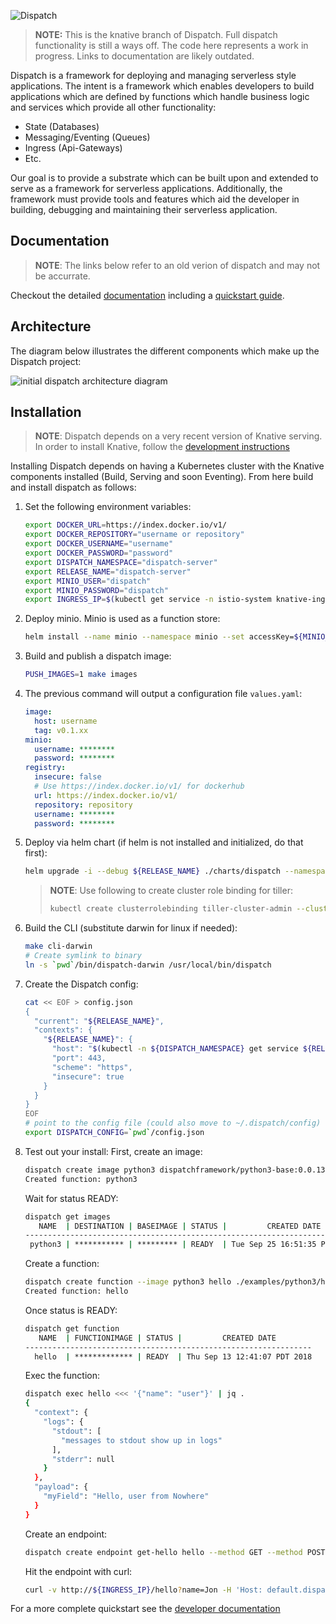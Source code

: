 ![Dispatch](docs/assets/images/logo-large.png "Dispatch Logo")

> **NOTE:** This is the knative branch of Dispatch.  Full dispatch functionality is still a ways off.  The code here
> represents a work in progress.  Links to documentation are likely outdated.

Dispatch is a framework for deploying and managing serverless style applications.  The intent is a framework
which enables developers to build applications which are defined by functions which handle business logic and services
which provide all other functionality:

* State (Databases)
* Messaging/Eventing (Queues)
* Ingress (Api-Gateways)
* Etc.

Our goal is to provide a substrate which can be built upon and extended to serve as a framework for serverless
applications.  Additionally, the framework must provide tools and features which aid the developer in building,
debugging and maintaining their serverless application.

## Documentation

> **NOTE**: The links below refer to an old verion of dispatch and may not be accurrate.

Checkout the detailed [documentation](https://vmware.github.io/dispatch) including a [quickstart guide](https://vmware.github.io/dispatch/documentation/guides/quickstart).

## Architecture

The diagram below illustrates the different components which make up the Dispatch project:

![initial dispatch architecture diagram](docs/_specs/dispatch-v2-architecture.png "Initial Architecture")

## Installation

> **NOTE**: Dispatch depends on a very recent version of Knative serving.  In order to install Knative, follow the
> [development instructions](https://github.com/knative/serving/blob/master/DEVELOPMENT.md)

Installing Dispatch depends on having a Kubernetes cluster with the Knative components installed (Build, Serving and soon Eventing).  From here build and install dispatch as follows:

1. Set the following environment variables:
    ```bash
    export DOCKER_URL=https://index.docker.io/v1/
    export DOCKER_REPOSITORY="username or repository"
    export DOCKER_USERNAME="username"
    export DOCKER_PASSWORD="password"
    export DISPATCH_NAMESPACE="dispatch-server"
    export RELEASE_NAME="dispatch-server"
    export MINIO_USER="dispatch"
    export MINIO_PASSWORD="dispatch"
    export INGRESS_IP=$(kubectl get service -n istio-system knative-ingressgateway -o json | jq -r .status.loadBalancer.ingress[].ip)
    ```

2. Deploy minio.  Minio is used as a function store:
    ```bash
    helm install --name minio --namespace minio --set accessKey=${MINIO_USER},secretKey=${MINIO_PASSWORD} stable/minio
    ```

3. Build and publish a dispatch image:
    ```bash
    PUSH_IMAGES=1 make images
    ```

4. The previous command will output a configuration file `values.yaml`:
    ```yaml
    image:
      host: username
      tag: v0.1.xx
    minio:
      username: ********
      password: ********
    registry:
      insecure: false
      # Use https://index.docker.io/v1/ for dockerhub
      url: https://index.docker.io/v1/
      repository: repository
      username: ********
      password: ********
    ```

5. Deploy via helm chart (if helm is not installed and initialized, do that first):
    ```bash
    helm upgrade -i --debug ${RELEASE_NAME} ./charts/dispatch --namespace ${DISPATCH_NAMESPACE} -f values.yaml
    ```
    > **NOTE**: Use following to create cluster role binding for tiller:
    >```bash
    >kubectl create clusterrolebinding tiller-cluster-admin --clusterrole=cluster-admin --serviceaccount=kube-system:default
    >```

6. Build the CLI (substitute darwin for linux if needed):
    ```bash
    make cli-darwin
    # Create symlink to binary
    ln -s `pwd`/bin/dispatch-darwin /usr/local/bin/dispatch
    ```

7. Create the Dispatch config:
    ```bash
    cat << EOF > config.json
    {
      "current": "${RELEASE_NAME}",
      "contexts": {
        "${RELEASE_NAME}": {
          "host": "$(kubectl -n ${DISPATCH_NAMESPACE} get service ${RELEASE_NAME}-nginx-ingress-controller -o json | jq -r .status.loadBalancer.ingress[].ip)",
          "port": 443,
          "scheme": "https",
          "insecure": true
        }
      }
    }
    EOF
    # point to the config file (could also move to ~/.dispatch/config)
    export DISPATCH_CONFIG=`pwd`/config.json
    ```

8. Test out your install:
    First, create an image:
    ```bash
    dispatch create image python3 dispatchframework/python3-base:0.0.13-knative
    Created function: python3
    ```
    Wait for status READY:
    ```bash
    dispatch get images
       NAME  | DESTINATION | BASEIMAGE | STATUS |         CREATED DATE
    --------------------------------------------------------------------------
     python3 | *********** | ********* | READY  | Tue Sep 25 16:51:35 PDT 2018
    ```
    Create a function:
    ```bash
    dispatch create function --image python3 hello ./examples/python3/hello.py
    Created function: hello
    ```
    Once status is READY:
    ```bash
    dispatch get function
       NAME  | FUNCTIONIMAGE | STATUS |         CREATED DATE
    ----------------------------------------------------------------
      hello  | ************* | READY  | Thu Sep 13 12:41:07 PDT 2018
    ```
    Exec the function:
    ```bash
    dispatch exec hello <<< '{"name": "user"}' | jq .
    {
      "context": {
        "logs": {
          "stdout": [
            "messages to stdout show up in logs"
          ],
          "stderr": null
        }
      },
      "payload": {
        "myField": "Hello, user from Nowhere"
      }
    }
    ```
    Create an endpoint:
    ```bash
    dispatch create endpoint get-hello hello --method GET --method POST --path /hello
    ```
    Hit the endpoint with curl:
    ```bash
    curl -v http://${INGRESS_IP}/hello?name=Jon -H 'Host: default.dispatch-server.dispatch.local'
    ```

For a more complete quickstart see the [developer documentation](#documentation)
